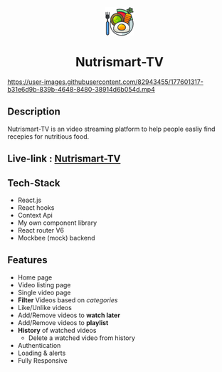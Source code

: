 <div align="center">
<img alt="logo" src="public\favicon.ico" />
<h1 >Nutrismart-TV</h1>
</div>

https://user-images.githubusercontent.com/82943455/177601317-b31e6d9b-839b-4648-8480-38914d6b054d.mp4

## Description

Nutrismart-TV is an video streaming platform to help people easliy find recepies for nutritious food.

## Live-link : [Nutrismart-TV](https://nutrismart-tv.netlify.app)

## Tech-Stack
- React.js
- React hooks
- Context Api
- My own component library
- React router V6
- Mockbee (mock) backend

## Features

- Home page
- Video listing page
- Single video page
- **Filter** Videos based on _categories_
- Like/Unlike videos
- Add/Remove videos to **watch later**
- Add/Remove videos to **playlist**
- **History** of watched videos
  - Delete a watched video from history
- Authentication
- Loading & alerts
- Fully Responsive
